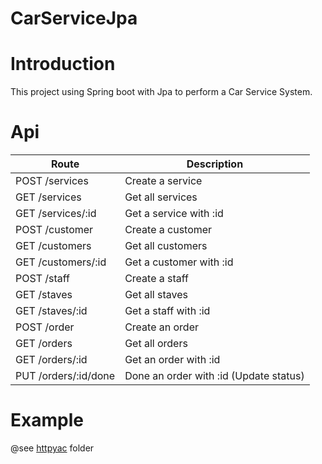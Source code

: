 # CarServiceJpa

# Introduction

This project using Spring boot with Jpa to perform a Car Service System.

# Api

| Route                | Description                            |
| -------------------- | -------------------------------------- |
| POST /services       | Create a service                       |
| GET /services        | Get all services                       |
| GET /services/:id    | Get a service with :id                 |
| POST /customer       | Create a customer                      |
| GET /customers       | Get all customers                      |
| GET /customers/:id   | Get a customer with :id                |
| POST /staff          | Create a staff                         |
| GET /staves          | Get all staves                         |
| GET /staves/:id      | Get a staff with :id                   |
| POST /order          | Create an order                        |
| GET /orders          | Get all orders                         |
| GET /orders/:id      | Get an order with :id                  |
| PUT /orders/:id/done | Done an order with :id (Update status) |

# Example

@see [httpyac](./httpyac/) folder
